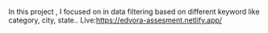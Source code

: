 In this project , I focused on in data filtering based on different keyword like category, city, state..
Live:https://edvora-assesment.netlify.app/
